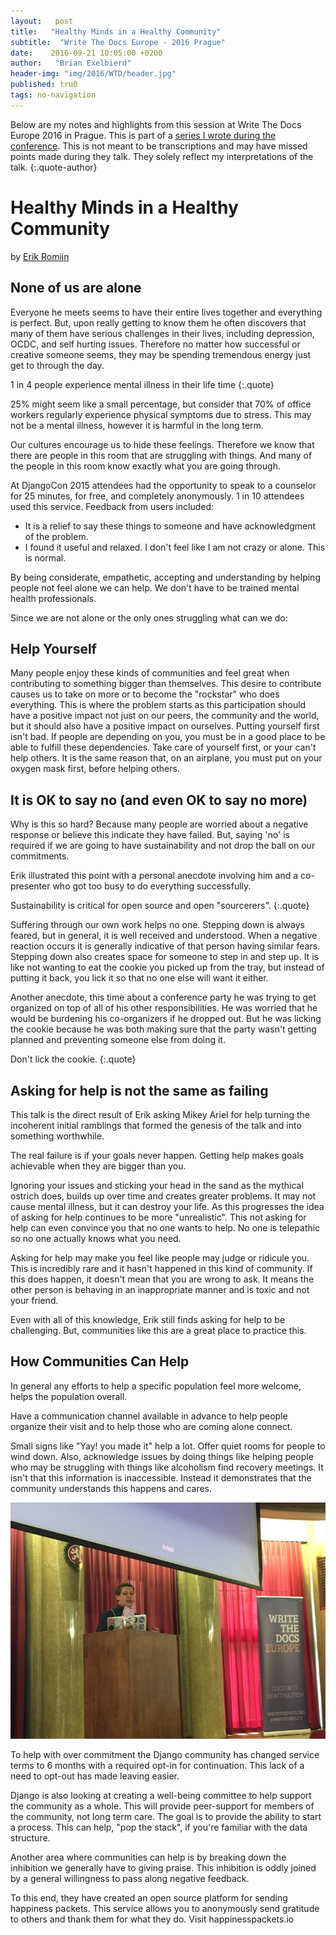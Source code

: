 ```yaml
---
layout:   post
title:   "Healthy Minds in a Healthy Community"
subtitle:  "Write The Docs Europe - 2016 Prague"
date:    2016-09-21 10:05:00 +0200
author:   "Brian Exelbierd"
header-img: "img/2016/WTD/header.jpg"
published: tru0
tags: no-navigation
---
```


Below are my notes and highlights from this session at Write The Docs
Europe 2016 in Prague.  This is part of a [series I wrote during the
conference](/technology/2016/09/20/wtd.html).  This is not meant to be
transcriptions and may have missed points made during they talk.
They solely reflect my interpretations of the talk.
{:.quote-author}

# Healthy Minds in a Healthy Community

by [Erik Romijn](https://twitter.com/erikpub)

## None of us are alone

Everyone he meets seems to have their entire lives together and everything
is perfect.  But, upon really getting to know them he often discovers
that many of them have serious challenges in their lives, including
depression, OCDC, and self hurting issues.  Therefore no matter how
successful or creative someone seems, they may be spending tremendous
energy just get to through the day.

1 in 4 people experience mental illness in their life time
{:.quote}

25% might seem like a small percentage, but consider that 70% of office
workers regularly experience physical symptoms due to stress.  This may
not be a mental illness, however it is harmful in the long term.

Our cultures encourage us to hide these feelings.  Therefore we know that
there are people in this room that are struggling with things.  And many
of the people in this room know exactly what you are going through.

At DjangoCon 2015 attendees had the opportunity to speak to a counselor
for 25 minutes, for free, and completely anonymously.  1 in 10 attendees
used this service.  Feedback from users included:

* It is a relief to say these things to someone and have acknowledgment
   of the problem.
* I found it useful and relaxed. I don't feel like I am not crazy
   or alone.  This is normal.

By being considerate, empathetic, accepting and understanding by helping
people not feel alone we can help. We don't have to be trained mental
health professionals.

Since we are not alone or the only ones struggling what can we do:

## Help Yourself

Many people enjoy these kinds of communities and feel great when
contributing to something bigger than themselves.  This desire to
contribute causes us to take on more or to become the "rockstar" who
does everything.  This is where the problem starts as this participation
should have a positive impact not just on our peers, the community and
the world, but it should also have a positive impact on ourselves.
Putting yourself first isn't bad.  If people are depending on you,
you must be in a good place to be able to fulfill these dependencies.
Take care of yourself first, or your can't help others.  It is the same
reason that, on an airplane, you must put on your oxygen mask first,
before helping others.

## It is OK to say no (and even OK to say no more)

Why is this so hard?  Because many people are worried about a negative
response or believe this indicate they have failed.  But, saying 'no'
is required if we are going to have sustainability and not drop the ball
on our commitments.

Erik illustrated this point with a personal anecdote involving him and
a co-presenter who got too busy to do everything successfully.

Sustainability is critical for open source and open "sourcerers".
{:.quote}

Suffering through our own work helps no one.  Stepping down is always
feared, but in general, it is well received and understood.  When a
negative reaction occurs it is generally indicative of that person having
similar fears.  Stepping down also creates space for someone to step in
and step up.  It is like not wanting to eat the cookie you picked up
from the tray, but instead of putting it back, you lick it so that no
one else will want it either.

Another anecdote, this time about a conference party he was trying to get 
organized on top of all of his other responsibilities.
He was worried that he would be burdening his co-organizers if he
dropped out.  But he was licking the cookie because he was both making
sure that the party wasn't getting planned and preventing someone else
from doing it.

Don't lick the cookie.
{:.quote}

## Asking for help is not the same as failing

This talk is the direct result of Erik asking Mikey Ariel for help
turning the incoherent initial ramblings that formed the genesis of the
talk and into something worthwhile.

The real failure is if your goals never happen.  Getting help makes
goals achievable when they are bigger than you.

Ignoring your issues and sticking your head in the sand as the mythical
ostrich does, builds up over time and creates greater problems.
It may not cause mental illness, but it can destroy your life.  As this
progresses the idea of asking for help continues to be more "unrealistic".
This not asking for help can even convince you that no one wants to help.
No one is telepathic so no one actually knows what you need.

Asking for help may make you feel like people may judge or ridicule you.
This is incredibly rare and it hasn't happened in this kind of community.
If this does happen, it doesn't mean that you are wrong to ask.  It means
the other person is behaving in an inappropriate manner and is toxic
and not your friend.

Even with all of this knowledge, Erik still finds asking for help
to be challenging.  But, communities like this are a great place to
practice this.

## How Communities Can Help

In general any efforts to help a specific population feel more welcome,
helps the population overall.

Have a communication channel available in advance to help people organize
their visit and to help those who are coming alone connect.

Small signs like "Yay! you made it" help a lot.  Offer quiet rooms for
people to wind down.  Also, acknowledge issues by doing things like
helping people who may be struggling with things like alcoholism find
recovery meetings.  It isn't that this information is inaccessible.
Instead it demonstrates that the community understands this happens
and cares.

![](/img/2016/WTD/Erik.jpg)

To help with over commitment the Django community has changed service
terms to 6 months with a required opt-in for continuation.  This lack
of a need to opt-out has made leaving easier.

Django is also looking at creating a well-being committee to help support
the community as a whole.  This will provide peer-support for members of
the community, not long term care. The goal is to provide the ability
to start a process.  This can help, "pop the stack", if you're familiar
with the data structure.

Another area where communities can help is by breaking down the inhibition
we generally have to giving praise.  This inhibition is oddly joined by
a general willingness to pass along negative feedback.

To this end, they have created an open source platform for sending
happiness packets.  This service allows you to anonymously send gratitude
to others and thank them for what they do. Visit happinesspackets.io
